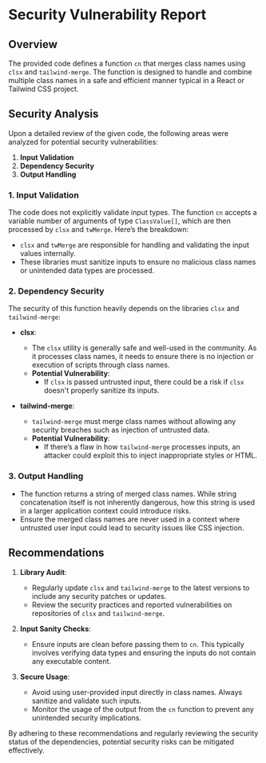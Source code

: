 # Security Vulnerability Report

## Overview
The provided code defines a function `cn` that merges class names using `clsx` and `tailwind-merge`. The function is designed to handle and combine multiple class names in a safe and efficient manner typical in a React or Tailwind CSS project. 

## Security Analysis
Upon a detailed review of the given code, the following areas were analyzed for potential security vulnerabilities:

1. **Input Validation**
2. **Dependency Security**
3. **Output Handling**

### 1. Input Validation
The code does not explicitly validate input types. The function `cn` accepts a variable number of arguments of type `ClassValue[]`, which are then processed by `clsx` and `twMerge`. Here’s the breakdown:
- `clsx` and `twMerge` are responsible for handling and validating the input values internally.
- These libraries must sanitize inputs to ensure no malicious class names or unintended data types are processed.

### 2. Dependency Security
The security of this function heavily depends on the libraries `clsx` and `tailwind-merge`:

- **clsx**:
  - The `clsx` utility is generally safe and well-used in the community. As it processes class names, it needs to ensure there is no injection or execution of scripts through class names.
  - **Potential Vulnerability**:
    - If `clsx` is passed untrusted input, there could be a risk if `clsx` doesn't properly sanitize its inputs.

- **tailwind-merge**:
  - `tailwind-merge` must merge class names without allowing any security breaches such as injection of untrusted data.
  - **Potential Vulnerability**:
    - If there’s a flaw in how `tailwind-merge` processes inputs, an attacker could exploit this to inject inappropriate styles or HTML.

### 3. Output Handling
- The function returns a string of merged class names. While string concatenation itself is not inherently dangerous, how this string is used in a larger application context could introduce risks.
- Ensure the merged class names are never used in a context where untrusted user input could lead to security issues like CSS injection.

## Recommendations
1. **Library Audit**:
   - Regularly update `clsx` and `tailwind-merge` to the latest versions to include any security patches or updates.
   - Review the security practices and reported vulnerabilities on repositories of `clsx` and `tailwind-merge`.

2. **Input Sanity Checks**:
   - Ensure inputs are clean before passing them to `cn`. This typically involves verifying data types and ensuring the inputs do not contain any executable content.

3. **Secure Usage**:
   - Avoid using user-provided input directly in class names. Always sanitize and validate such inputs.
   - Monitor the usage of the output from the `cn` function to prevent any unintended security implications.

By adhering to these recommendations and regularly reviewing the security status of the dependencies, potential security risks can be mitigated effectively.
